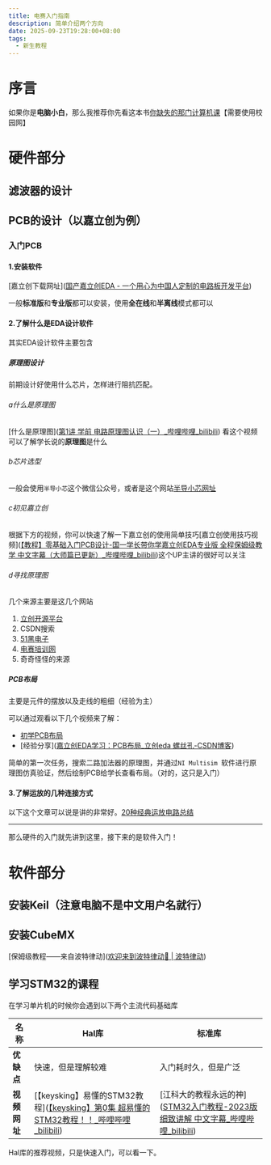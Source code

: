 ```yaml
---
title: 电赛入门指南
description: 简单介绍两个方向
date: 2025-09-23T19:28:00+08:00
tags:
  - 新生教程
---
```


# 序言

如果你是**电脑小白**，那么我推荐你先看这本书[你缺失的那门计算机课](http://10.11.197.69:5244/d/!%E4%BD%A0%E7%BC%BA%E5%A4%B1%E7%9A%84%E9%82%A3%E9%97%A8%E8%AE%A1%E7%AE%97%E6%9C%BA%E8%AF%BE.pdf?sign=vFqAuZJPQGoGjnJ7gi7cx4zzy0az6u-B94vo6YRSzgA=:0)【需要使用校园网】

# 硬件部分

## 滤波器的设计

## PCB的设计（以嘉立创为例）

### 入门PCB

#### 1.安装软件

[嘉立创下载网址]([国产嘉立创EDA - 一个用心为中国人定制的电路板开发平台](https://lceda.cn/))

一般**标准版**和**专业版**都可以安装，使用**全在线**和**半离线**模式都可以

#### 2.了解什么是EDA设计软件

其实EDA设计软件主要包含

##### 原理图设计

前期设计好使用什么芯片，怎样进行阻抗匹配。

###### a什么是原理图

[什么是原理图]([第1讲 学前 电路原理图认识（一）_哔哩哔哩_bilibili](https://www.bilibili.com/video/BV1e4411L7Bc?spm_id_from=333.788.recommend_more_video.-1&vd_source=96be7416b9fedd6f451a1bd2737979a5)) 看这个视频可以了解学长说的**原理图**是什么

###### b芯片选型

一般会使用`半导小芯`这个微信公众号，或者是这个网站[半导小芯网址]([半导小芯-芯片查询工具_芯片替代查询_数据手册查询_规格书查询_datasheet查询_IC查询_国产替代](https://www.semiee.com/))

###### c初见嘉立创

根据下方的视频，你可以快速了解一下嘉立创的使用简单技巧[嘉立创使用技巧视频]([【教程】零基础入门PCB设计-国一学长带你学嘉立创EDA专业版 全程保姆级教学 中文字幕（大师篇已更新）_哔哩哔哩_bilibili](https://www.bilibili.com/video/BV1At421h7Ui/?spm_id_from=333.337.search-card.all.click))这个UP主讲的很好可以关注

###### d寻找原理图

几个来源主要是这几个网站

1. [立创开源平台]([立创开源硬件平台](https://oshwhub.com/))
2. CSDN搜索
3. [51黑电子]([新建标签页](http://www.51hei.com/bbs/))
4. [电赛培训网]([全国大学生电子设计竞赛培训网](https://www.nuedc-training.com.cn/))
5. 奇奇怪怪的来源

##### PCB布局

主要是元件的摆放以及走线的粗细（经验为主）

可以通过观看以下几个视频来了解：

- [初学PCB布局]([PCB设计02-PCB布局_哔哩哔哩_bilibili](https://www.bilibili.com/video/BV1Wb4y1p7cf/?spm_id_from=333.337.search-card.all.click&vd_source=96be7416b9fedd6f451a1bd2737979a5))
- [经验分享]([嘉立创EDA学习：PCB布局_立创eda 螺丝孔-CSDN博客](https://blog.csdn.net/weixin_53384447/article/details/135643300?ops_request_misc=%7B%22request%5Fid%22%3A%225ea98b10e959f7ad8179678a92c9bfdc%22%2C%22scm%22%3A%2220140713.130102334..%22%7D&request_id=5ea98b10e959f7ad8179678a92c9bfdc&biz_id=0&utm_medium=distribute.pc_search_result.none-task-blog-2~all~top_click~default-2-135643300-null-null.142^v102^pc_search_result_base7&utm_term=pcb布局&spm=1018.2226.3001.4187))

简单的第一次任务，搜索二路加法器的原理图，并通过`NI Multisim `软件进行原理图仿真验证，然后绘制PCB给学长查看布局。（对的，这只是入门）

#### 3.了解运放的几种连接方式

以下这个文章可以说是讲的非常好。[20种经典运放电路总结]([20种运放典型电路总结，电路图+公式，通俗易懂，几分钟搞懂_运放32个经典应用电路-CSDN博客](https://blog.csdn.net/luolt42/article/details/128811214?ops_request_misc=%7B%22request%5Fid%22%3A%22bff6976bdec65f66916add1c4ad75888%22%2C%22scm%22%3A%2220140713.130102334..%22%7D&request_id=bff6976bdec65f66916add1c4ad75888&biz_id=0&utm_medium=distribute.pc_search_result.none-task-blog-2~all~baidu_landing_v2~default-1-128811214-null-null.142^v102^pc_search_result_base7&utm_term=几种典型运放电路&spm=1018.2226.3001.4187))

------

那么硬件的入门就先讲到这里，接下来的是软件入门！

# 软件部分

## 安装Keil（注意电脑不是中文用户名就行）

## 安装CubeMX

[保姆级教程——来自波特律动]([欢迎来到波特律动👏 | 波特律动](https://docs.baud-dance.com/docs/stm32/getting-started))

## 学习STM32的课程

在学习单片机的时候你会遇到以下两个主流代码基础库

| 名称         | Hal库                                                        | 标准库                                                       |
| ------------ | ------------------------------------------------------------ | ------------------------------------------------------------ |
| **优缺点**   | 快速，但是理解较难                                           | 入门耗时久，但是广泛                                         |
| **视频网址** | [【keysking】易懂的STM32教程]([【keysking】第0集 超易懂的STM32教程！！_哔哩哔哩_bilibili](https://www.bilibili.com/video/BV12v4y1y7uV/?spm_id_from=333.1387.homepage.video_card.click&vd_source=96be7416b9fedd6f451a1bd2737979a5)) | [江科大的教程永远的神]([STM32入门教程-2023版 细致讲解 中文字幕_哔哩哔哩_bilibili](https://www.bilibili.com/video/BV1th411z7sn/?spm_id_from=333.337.search-card.all.click&vd_source=96be7416b9fedd6f451a1bd2737979a5)) |

Hal库的推荐视频，只是快速入门，可以看一下。
